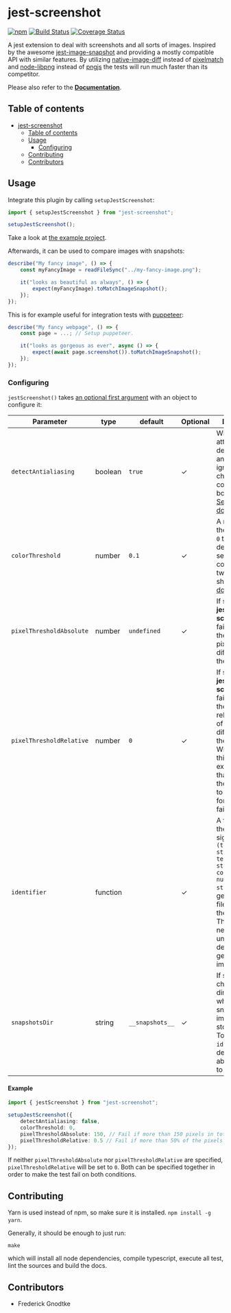 # jest-screenshot

[![npm](https://img.shields.io/npm/v/jest-screenshot.svg)](https://www.npmjs.com/package/jest-screenshot)
[![Build Status](https://travis-ci.org/Prior99/jest-screenshot.svg?branch=master)](https://travis-ci.org/Prior99/jest-screenshot)
[![Coverage Status](https://coveralls.io/repos/github/Prior99/jest-screenshot/badge.svg?branch=master)](https://coveralls.io/github/Prior99/jest-screenshot?branch=master)

A jest extension to deal with screenshots and all sorts of images. Inspired by the awesome [jest-image-snapshot](https://github.com/americanexpress/jest-image-snapshot) and
providing a mostly compatible API with similar features. By utilizing [native-image-diff](https://github.com/Prior99/native-image-diff) instead of [pixelmatch](https://github.com/mapbox/pixelmatch)
and [node-libpng](https://github.com/Prior99/node-libpng) instead of [pngjs](https://github.com/lukeapage/pngjs) the tests will run much faster than its competitor.

Please also refer to the **[Documentation](https://prior99.github.io/jest-screenshot/docs/index.html)**.

## Table of contents

 * [jest-screenshot](#jest-screenshot)
    * [Table of contents](#table-of-contents)
    * [Usage](#usage)
        * [Configuring](#configuring)
    * [Contributing](#contributing)
    * [Contributors](#contributors)

## Usage

Integrate this plugin by calling `setupJestScreenshot`:

```typescript
import { setupJestScreenshot } from "jest-screenshot";

setupJestScreenshot();
```

Take a look at [the example project](example/).

Afterwards, it can be used to compare images with snapshots:

```typescript
describe("My fancy image", () => {
    const myFancyImage = readFileSync("../my-fancy-image.png");

    it("looks as beautiful as always", () => {
        expect(myFancyImage).toMatchImageSnapshot();
    });
});
```

This is for example useful for integration tests with [puppeteer](https://github.com/GoogleChrome/puppeteer):

```typescript
describe("My fancy webpage", () => {
    const page = ...; // Setup puppeteer.

    it("looks as gorgeous as ever", async () => {
        expect(await page.screenshot()).toMatchImageSnapshot();
    });
});
```

### Configuring

`jestScreenshot()` takes [an optional first argument](https://prior99.github.io/jest-screenshot/docs/interfaces/tomatchimagesnapshotconfiguration.html) with an object to configure it:

| Parameter                | type     | default         | Optional | Description
|--------------------------|----------|-----------------|----------|-----------------------------------------|
| `detectAntialiasing`     | boolean  | `true`          | ✓        | Whether to attempt to detect antialiasing and ignore related changes when comparing both images. [See documentation](https://prior99.github.io/native-image-diff/docs/interfaces/diffimagesarguments.html#detectantialiasing). |
| `colorThreshold`         | number   | `0.1`           | ✓        | A number in the range from `0` to `1` describing how sensitive the comparison of two pixels should be. [See documentation](https://prior99.github.io/native-image-diff/docs/interfaces/diffimagesarguments.html#colorthreshold). |
| `pixelThresholdAbsolute` | number   | `undefined`     | ✓        | If specified, **jest-screenshot** will fail if more than the specified pixels are different from the snapshot. |
| `pixelThresholdRelative` | number   | `0`             | ✓        | If specified, **jest-screenshot** will fail if more than the specified relative amount of pixels are different from the snapshot. When setting this to `0.5` for example, more than 50% of the pixels need to be different for the test to fail. |
| `identifier`             | function |                 | ✓        | A function with the following signature: `(testPath: string, testName: string, counter: number) => string` which generates the filename for the snapshot. The filename needs to be unique. A sane default generator is implemented. |
| `snapshotsDir`           | string   | `__snapshots__` | ✓        | If specified, will change the directory into which the snapshot images will be stored. Together with `identifier` this defines the absolute path to the file. |

#### Example

```typescript
import { jestScreenshot } from "jest-screenshot";

setupJestScreenshot({
    detectAntialiasing: false,
    colorThreshold: 0,
    pixelThresholdAbsolute: 150, // Fail if more than 150 pixels in total changed.
    pixelThresholdRelative: 0.5 // Fail if more than 50% of the pixels changed.
});
```

If neither `pixelThresholdAbsolute` nor `pixelThresholdRelative` are specified, `pixelThresholdRelative` will be set to `0`.
Both can be specified together in order to make the test fail on both conditions.

## Contributing

Yarn is used instead of npm, so make sure it is installed. `npm install -g yarn`.

Generally, it should be enough to just run:

```
make
```

which will install all node dependencies, compile typescript, execute all test,
lint the sources and build the docs.

## Contributors

 - Frederick Gnodtke
